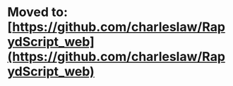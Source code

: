# Moved to: [https://github.com/charleslaw/RapydScript_web](https://github.com/charleslaw/RapydScript_web)
